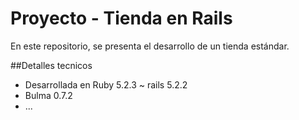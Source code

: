# Proyecto - Tienda en Rails

En este repositorio, se presenta el desarrollo de un tienda estándar.

##Detalles tecnicos
  * Desarrollada en Ruby 5.2.3 ~ rails 5.2.2
  * Bulma 0.7.2
  * ...
